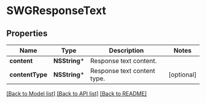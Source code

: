# SWGResponseText

## Properties
Name | Type | Description | Notes
------------ | ------------- | ------------- | -------------
**content** | **NSString*** | Response text content. | 
**contentType** | **NSString*** | Response text content type. | [optional] 

[[Back to Model list]](../README.md#documentation-for-models) [[Back to API list]](../README.md#documentation-for-api-endpoints) [[Back to README]](../README.md)


